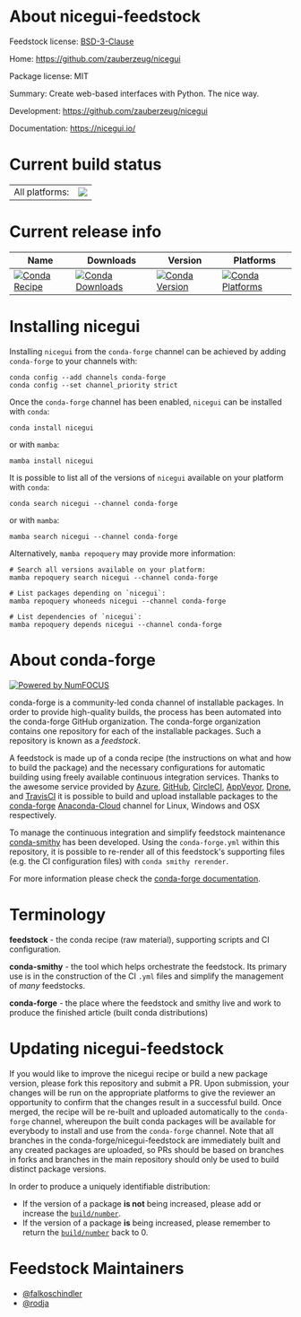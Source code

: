 About nicegui-feedstock
=======================

Feedstock license: [BSD-3-Clause](https://github.com/conda-forge/nicegui-feedstock/blob/main/LICENSE.txt)

Home: https://github.com/zauberzeug/nicegui

Package license: MIT

Summary: Create web-based interfaces with Python. The nice way.

Development: https://github.com/zauberzeug/nicegui

Documentation: https://nicegui.io/

Current build status
====================


<table><tr><td>All platforms:</td>
    <td>
      <a href="https://dev.azure.com/conda-forge/feedstock-builds/_build/latest?definitionId=19234&branchName=main">
        <img src="https://dev.azure.com/conda-forge/feedstock-builds/_apis/build/status/nicegui-feedstock?branchName=main">
      </a>
    </td>
  </tr>
</table>

Current release info
====================

| Name | Downloads | Version | Platforms |
| --- | --- | --- | --- |
| [![Conda Recipe](https://img.shields.io/badge/recipe-nicegui-green.svg)](https://anaconda.org/conda-forge/nicegui) | [![Conda Downloads](https://img.shields.io/conda/dn/conda-forge/nicegui.svg)](https://anaconda.org/conda-forge/nicegui) | [![Conda Version](https://img.shields.io/conda/vn/conda-forge/nicegui.svg)](https://anaconda.org/conda-forge/nicegui) | [![Conda Platforms](https://img.shields.io/conda/pn/conda-forge/nicegui.svg)](https://anaconda.org/conda-forge/nicegui) |

Installing nicegui
==================

Installing `nicegui` from the `conda-forge` channel can be achieved by adding `conda-forge` to your channels with:

```
conda config --add channels conda-forge
conda config --set channel_priority strict
```

Once the `conda-forge` channel has been enabled, `nicegui` can be installed with `conda`:

```
conda install nicegui
```

or with `mamba`:

```
mamba install nicegui
```

It is possible to list all of the versions of `nicegui` available on your platform with `conda`:

```
conda search nicegui --channel conda-forge
```

or with `mamba`:

```
mamba search nicegui --channel conda-forge
```

Alternatively, `mamba repoquery` may provide more information:

```
# Search all versions available on your platform:
mamba repoquery search nicegui --channel conda-forge

# List packages depending on `nicegui`:
mamba repoquery whoneeds nicegui --channel conda-forge

# List dependencies of `nicegui`:
mamba repoquery depends nicegui --channel conda-forge
```


About conda-forge
=================

[![Powered by
NumFOCUS](https://img.shields.io/badge/powered%20by-NumFOCUS-orange.svg?style=flat&colorA=E1523D&colorB=007D8A)](https://numfocus.org)

conda-forge is a community-led conda channel of installable packages.
In order to provide high-quality builds, the process has been automated into the
conda-forge GitHub organization. The conda-forge organization contains one repository
for each of the installable packages. Such a repository is known as a *feedstock*.

A feedstock is made up of a conda recipe (the instructions on what and how to build
the package) and the necessary configurations for automatic building using freely
available continuous integration services. Thanks to the awesome service provided by
[Azure](https://azure.microsoft.com/en-us/services/devops/), [GitHub](https://github.com/),
[CircleCI](https://circleci.com/), [AppVeyor](https://www.appveyor.com/),
[Drone](https://cloud.drone.io/welcome), and [TravisCI](https://travis-ci.com/)
it is possible to build and upload installable packages to the
[conda-forge](https://anaconda.org/conda-forge) [Anaconda-Cloud](https://anaconda.org/)
channel for Linux, Windows and OSX respectively.

To manage the continuous integration and simplify feedstock maintenance
[conda-smithy](https://github.com/conda-forge/conda-smithy) has been developed.
Using the ``conda-forge.yml`` within this repository, it is possible to re-render all of
this feedstock's supporting files (e.g. the CI configuration files) with ``conda smithy rerender``.

For more information please check the [conda-forge documentation](https://conda-forge.org/docs/).

Terminology
===========

**feedstock** - the conda recipe (raw material), supporting scripts and CI configuration.

**conda-smithy** - the tool which helps orchestrate the feedstock.
                   Its primary use is in the construction of the CI ``.yml`` files
                   and simplify the management of *many* feedstocks.

**conda-forge** - the place where the feedstock and smithy live and work to
                  produce the finished article (built conda distributions)


Updating nicegui-feedstock
==========================

If you would like to improve the nicegui recipe or build a new
package version, please fork this repository and submit a PR. Upon submission,
your changes will be run on the appropriate platforms to give the reviewer an
opportunity to confirm that the changes result in a successful build. Once
merged, the recipe will be re-built and uploaded automatically to the
`conda-forge` channel, whereupon the built conda packages will be available for
everybody to install and use from the `conda-forge` channel.
Note that all branches in the conda-forge/nicegui-feedstock are
immediately built and any created packages are uploaded, so PRs should be based
on branches in forks and branches in the main repository should only be used to
build distinct package versions.

In order to produce a uniquely identifiable distribution:
 * If the version of a package **is not** being increased, please add or increase
   the [``build/number``](https://docs.conda.io/projects/conda-build/en/latest/resources/define-metadata.html#build-number-and-string).
 * If the version of a package **is** being increased, please remember to return
   the [``build/number``](https://docs.conda.io/projects/conda-build/en/latest/resources/define-metadata.html#build-number-and-string)
   back to 0.

Feedstock Maintainers
=====================

* [@falkoschindler](https://github.com/falkoschindler/)
* [@rodja](https://github.com/rodja/)

